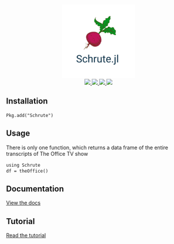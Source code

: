 <p align="center">
  <img src="/docs/schrute.png" height="200"><br>
  <a href="https://bradlindblad.github.io/Schrute.jl">
    <img src="https://img.shields.io/badge/docs-stable-blue.svg">
  </a>

  <a href="https://travis-ci.com/bradlindblad/Schrute.jl">
    <img src="https://travis-ci.com/bradlindblad/Schrute.jl.svg?branch=master">
  </a>




  <a href="https://codecov.io/gh/bradlindblad/Schrute.jl">
    <img src="https://codecov.io/gh/bradlindblad/Schrute.jl/branch/master/graph/badge.svg">
  </a>

 <a href="https://github.com/invenia/BlueStyle">
    <img src="https://img.shields.io/badge/code%20style-blue-4495d1.svg">
  </a>



</p>


## Installation
```
Pkg.add("Schrute")
```

## Usage
There is only one function, which returns a data frame of the entire transcripts of The Office TV show
```
using Schrute
df = theOffice()
```

## Documentation
[View the docs](https://bradlindblad.github.io/Schrute.jl/)

## Tutorial
[Read the tutorial](https://bradlindblad.github.io/Schrute.jl/tutorial.html)
